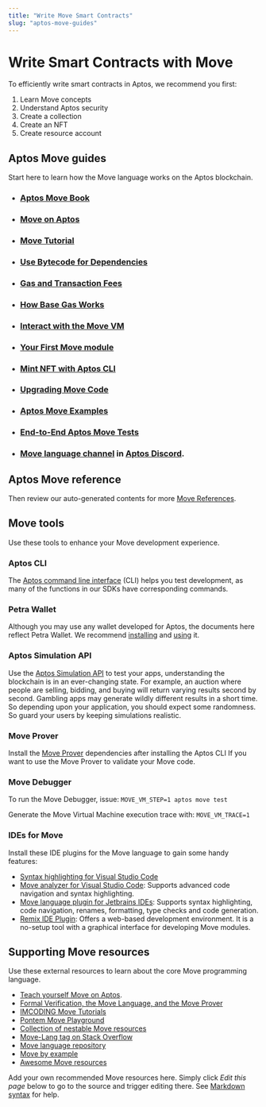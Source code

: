 ```yaml
---
title: "Write Move Smart Contracts"
slug: "aptos-move-guides"
---
```


# Write Smart Contracts with Move

To efficiently write smart contracts in Aptos, we recommend you first:

1. Learn Move concepts
1. Understand Aptos security
1. Create a collection
1. Create an NFT
1. Create resource account

## Aptos Move guides

Start here to learn how the Move language works on the Aptos blockchain. 

- ### [Aptos Move Book](book/SUMMARY.md)
- ### [Move on Aptos](./move-on-aptos.md)
- ### [Move Tutorial](https://github.com/aptos-labs/aptos-core/tree/main/aptos-move/move-examples/move-tutorial)
- ### [Use Bytecode for Dependencies](./bytecode-dependencies.md)
- ### [Gas and Transaction Fees](../../concepts/gas-txn-fee.md)
- ### [How Base Gas Works](../../concepts/base-gas.md)
- ### [Interact with the Move VM](../interacting-with-the-blockchain.md)
- ### [Your First Move module](../../tutorials/first-move-module.md)
- ### [Mint NFT with Aptos CLI](./mint-nft-cli.md)
- ### [Upgrading Move Code](upgrading-move-code.md)
- ### [Aptos Move Examples](https://github.com/aptos-labs/aptos-core/tree/main/aptos-move/move-examples)
- ### [End-to-End Aptos Move Tests](https://github.com/aptos-labs/aptos-core/tree/main/aptos-move/e2e-move-tests/src/tests)
- ### [Move language channel](https://discord.com/channels/945856774056083548/955573698868432896) in [Aptos Discord](https://discord.gg/aptoslabs).

## Aptos Move reference

Then review our auto-generated contents for more [Move References](../../reference/move.md).

## Move tools

Use these tools to enhance your Move development experience.

### Aptos CLI

The [Aptos command line interface](../../cli-tools/aptos-cli-tool/index.md) (CLI) helps you test development, as many of the functions in our SDKs have corresponding commands.


### Petra Wallet

Although you may use any wallet developed for Aptos, the documents here reflect Petra Wallet. We recommend [installing](../../guides/install-petra-wallet.md) and [using](https://petra.app/docs/petra-intro) it.


### Aptos Simulation API

Use the [Aptos Simulation API](../../concepts/gas-txn-fee.md#estimating-the-gas-units-via-simulation) to test your apps, understanding the blockchain is in an ever-changing state. For example, an auction where people are selling, bidding, and buying will return varying results second by second. Gambling apps may generate wildly different results in a short time. So depending upon your application, you should expect some randomness. So guard your users by keeping simulations realistic.


### Move Prover

Install the [Move Prover](../../cli-tools/install-move-prover.md) dependencies after installing the Aptos CLI If you want to use the Move Prover to validate your Move code.

### Move Debugger

To run the Move Debugger, issue: `MOVE_VM_STEP=1 aptos move test`

Generate the Move Virtual Machine execution trace with: `MOVE_VM_TRACE=1`


### IDEs for Move

Install these IDE plugins for the Move language to gain some handy features:

- [Syntax highlighting for Visual Studio Code](https://marketplace.visualstudio.com/items?itemName=damirka.move-syntax)
- [Move analyzer for Visual Studio Code](https://marketplace.visualstudio.com/items?itemName=move.move-analyzer): Supports advanced code navigation and syntax highlighting.
- [Move language plugin for Jetbrains IDEs](https://plugins.jetbrains.com/plugin/14721-move-language): Supports syntax highlighting, code navigation, renames, formatting, type checks and code generation.
- [Remix IDE Plugin](../../community/contributions/remix-ide-plugin.md): Offers a web-based development environment. It is a no-setup tool with a graphical interface for developing Move modules.

## Supporting Move resources

Use these external resources to learn about the core Move programming language.

* [Teach yourself Move on Aptos](https://github.com/econia-labs/teach-yourself-move).
* [Formal Verification, the Move Language, and the Move Prover](https://www.certik.com/resources/blog/2wSOZ3mC55AB6CYol6Q2rP-formal-verification-the-move-language-and-the-move-prover)
* [IMCODING Move Tutorials](https://imcoding.online/courses/move-language)
* [Pontem Move Playground](https://playground.pontem.network/)
* [Collection of nestable Move resources](https://github.com/taoheorg/taohe)
* [Move-Lang tag on Stack Overflow](https://stackoverflow.com/questions/tagged/move-lang)
* [Move language repository](https://github.com/move-language/move)
* [Move by example](https://move-book.com/)
* [Awesome Move resources](https://github.com/MystenLabs/awesome-move)

Add your own recommended Move resources here. Simply click *Edit this page* below to go to the source and trigger editing there. See [Markdown syntax](https://www.markdownguide.org/basic-syntax/) for help.
